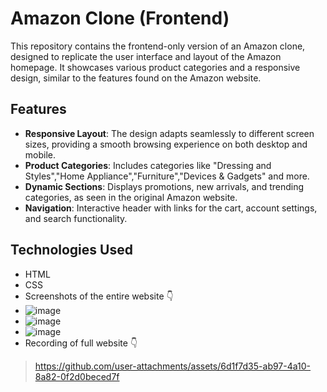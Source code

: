 # Amazon Clone (Frontend)

This repository contains the frontend-only version of an Amazon clone, designed to replicate the user interface and layout of the Amazon homepage. It showcases various product categories and a responsive design, similar to the features found on the Amazon website.

## Features

- **Responsive Layout**: The design adapts seamlessly to different screen sizes, providing a smooth browsing experience on both desktop and mobile.
- **Product Categories**: Includes categories like "Dressing and Styles","Home Appliance","Furniture","Devices & Gadgets" and more.
- **Dynamic Sections**: Displays promotions, new arrivals, and trending categories, as seen in the original Amazon website.
- **Navigation**: Interactive header with links for the cart, account settings, and search functionality.

## Technologies Used

- HTML
- CSS
- Screenshots of the entire website 👇
- ![image](https://github.com/user-attachments/assets/dd6d0724-172f-4bc9-a742-55a8fe718a49)
- ![image](https://github.com/user-attachments/assets/9d7210d0-b696-418d-8a91-d23af610ebf3)
- ![image](https://github.com/user-attachments/assets/a5756bf7-99f0-4cef-b1f5-8cb58eab4463)
- Recording of full website 👇
> https://github.com/user-attachments/assets/6d1f7d35-ab97-4a10-8a82-0f2d0beced7f







